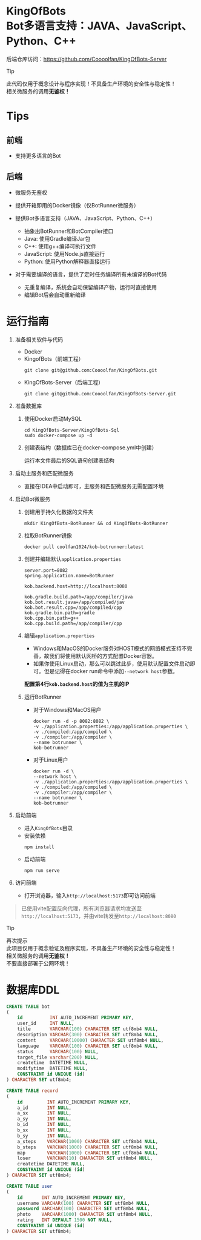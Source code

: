 # KingOfBots <br/> Bot多语言支持：JAVA、JavaScript、Python、C++


后端仓库访问：<https://github.com/Coooolfan/KingOfBots-Server>

> [!TIP]
> 此代码仅用于概念设计与程序实现！不具备生产环境的安全性与稳定性！<br/>相关微服务的调用**无鉴权！**

# Tips

## 前端

- 支持更多语言的Bot

## 后端

- 微服务无鉴权

- 提供开箱即用的Docker镜像（仅BotRunner微服务）
- 提供Bot多语言支持（JAVA、JavaScript、Python、C++）
  - 抽象出BotRunner和BotCompiler接口
  - Java: 使用Gradle编译Jar包
  - C++: 使用g++编译可执行文件
  - JavaScript: 使用Node.js直接运行
  - Python: 使用Python解释器直接运行
- 对于需要编译的语言，提供了定时任务编译所有未编译的Bot代码
    - 无重复编译，系统会自动保留编译产物，运行时直接使用
    - 编辑Bot后会自动重新编译

# 运行指南

1. 准备相关软件与代码
   - Docker
   - KingofBots（前端工程）
      ```shell
      git clone git@github.com:Coooolfan/KingOfBots.git
      ``` 
   - KingOfBots-Server（后端工程）
      ```shell
      git clone git@github.com:Coooolfan/KingOfBots-Server.git
      ``` 

2. 准备数据库
   1. 使用Docker启动MySQL
       ```shell
       cd KingOfBots-Server/KingOfBots-Sql
       sudo docker-compose up -d
       ```
   2. 创建表结构（数据库已在docker-compose.yml中创建）

      运行本文件最后的SQL语句创建表结构

3. 启动主服务和匹配微服务
   - 直接在IDEA中启动即可，主服务和匹配微服务无需配置环境

4. 启动Bot微服务
   1. 创建用于持久化数据的文件夹
      ```shell
      mkdir KingOfBots-BotRunner && cd KingOfBots-BotRunner
      ```
   2. 拉取BotRunner镜像
      ```shell
      docker pull coolfan1024/kob-botrunner:latest
      ```
   3. 创建并编辑默认`application.properties`
      ```properties
      server.port=8082
      spring.application.name=BotRunner

      kob.backend.host=http://localhost:8080

      kob.gradle.build.path=/app/compiler/java
      kob.bot.result.java=/app/compiled/jav
      kob.bot.result.cpp=/app/compiled/cpp
      kob.gradle.bin.path=gradle
      kob.cpp.bin.path=g++
      kob.cpp.build.path=/app/compiler/cpp
      ```
   4. 编辑`application.properties`

      - Windows和MacOS的Docker服务对HOST模式的网络模式支持不完善，故我们将使用默认网桥的方式配置Docker容器。
      - 如果你使用Linux启动，那么可以跳过此步，使用默认配置文件启动即可。但是记得在docker run命令中添加`--network host`参数。

      **配置第4行`kob.backend.host`的值为主机的IP**
   5. 运行BotRunner
      - 对于Windows和MacOS用户
         ```shell
         docker run -d -p 8082:8082 \
         -v ./application.properties:/app/application.properties \
         -v ./compiled:/app/compiled \
         -v ./compiler:/app/compiler \
         --name botrunner \
         kob-botrunner
         ```
      - 对于Linux用户
         ```shell
         docker run -d \
         --network host \
         -v ./application.properties:/app/application.properties \
         -v ./compiled:/app/compiled \
         -v ./compiler:/app/compiler \
         --name botrunner \
         kob-botrunner
        ```
5. 启动前端 
   - 进入`KingOfBots`目录
   - 安装依赖
      ```shell
      npm install
      ```
   - 启动前端
      ```shell
      npm run serve
      ```
6. 访问前端
   - 打开浏览器，输入`http://localhost:5173`即可访问前端

> 已使用vite配置反向代理，所有浏览器请求均发送至`http://localhost:5173`，并由vite转发至`http://localhost:8080`

> [!TIP]
> 再次提示<br/>此项目仅用于概念验证及程序实现，不具备生产环境的安全性与稳定性！<br/>相关微服务的调用**无鉴权！**<br/>不要直接部署于公网环境！

# 数据库DDL

```sql
CREATE TABLE bot
(
    id          INT AUTO_INCREMENT PRIMARY KEY,
    user_id     INT NULL,
    title       VARCHAR(100) CHARACTER SET utf8mb4 NULL,
    description VARCHAR(300) CHARACTER SET utf8mb4 NULL,
    content     VARCHAR(10000) CHARACTER SET utf8mb4 NULL,
    language    VARCHAR(100) CHARACTER SET utf8mb4 NULL,
    status      VARCHAR(100) NULL,
    target_file varchar(200) NULL,
    createtime  DATETIME NULL,
    modifytime  DATETIME NULL,
    CONSTRAINT id UNIQUE (id)
) CHARACTER SET utf8mb4;

CREATE TABLE record
(
    id         INT AUTO_INCREMENT PRIMARY KEY,
    a_id       INT NULL,
    a_sx       INT NULL,
    a_sy       INT NULL,
    b_id       INT NULL,
    b_sx       INT NULL,
    b_sy       INT NULL,
    a_steps    VARCHAR(1000) CHARACTER SET utf8mb4 NULL,
    b_steps    VARCHAR(1000) CHARACTER SET utf8mb4 NULL,
    map        VARCHAR(1000) CHARACTER SET utf8mb4 NULL,
    loser      VARCHAR(10) CHARACTER SET utf8mb4 NULL,
    createtime DATETIME NULL,
    CONSTRAINT id UNIQUE (id)
) CHARACTER SET utf8mb4;

CREATE TABLE user
(
    id       INT AUTO_INCREMENT PRIMARY KEY,
    username VARCHAR(100) CHARACTER SET utf8mb4 NULL,
    password VARCHAR(100) CHARACTER SET utf8mb4 NULL,
    photo    VARCHAR(1000) CHARACTER SET utf8mb4 NULL,
    rating   INT DEFAULT 1500 NOT NULL,
    CONSTRAINT id UNIQUE (id)
) CHARACTER SET utf8mb4;
```
